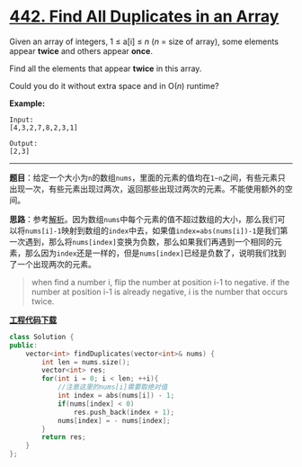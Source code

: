 # [442. Find All Duplicates in an Array](https://leetcode.com/problems/find-all-duplicates-in-an-array/)

Given an array of integers, 1 ≤ a[i] ≤ *n* (*n* = size of array), some elements appear **twice** and others appear **once**.

Find all the elements that appear **twice** in this array.

Could you do it without extra space and in O(*n*) runtime?

**Example:**

```
Input:
[4,3,2,7,8,2,3,1]

Output:
[2,3]
```

-----

**题目**：给定一个大小为`n`的数组`nums`，里面的元素的值均在`1~n`之间，有些元素只出现一次，有些元素出现过两次，返回那些出现过两次的元素。不能使用额外的空间。

**思路**：参考[解析](https://leetcode.com/problems/find-all-duplicates-in-an-array/discuss/92387/Java-Simple-Solution)。因为数组`nums`中每个元素的值不超过数组的大小，那么我们可以将`nums[i]-1`映射到数组的`index`中去，如果值`index=abs(nums[i])-1`是我们第一次遇到，那么将`nums[index]`变换为负数，那么如果我们再遇到一个相同的元素，那么因为`index`还是一样的，但是`nums[index]`已经是负数了，说明我们找到了一个出现两次的元素。

> when find a number i, flip the number at position i-1 to negative. if the number at position i-1 is already negative, i is the number that occurs twice.

[**工程代码下载**](https://github.com/shenkh/leetcode)

```cpp
class Solution {
public:
    vector<int> findDuplicates(vector<int>& nums) {
        int len = nums.size();
        vector<int> res;
        for(int i = 0; i < len; ++i){
            //注意这里的nums[i]需要取绝对值
            int index = abs(nums[i]) - 1;
            if(nums[index] < 0)
                res.push_back(index + 1);
            nums[index] = - nums[index];
        }
        return res;
    }
};
```